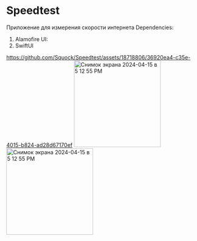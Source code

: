 # Speedtest

Приложение для измерения скорости интернета 
Dependencies:
1) Alamofire
UI:
1) SwiftUI


https://github.com/Squock/Speedtest/assets/18718806/36920ea4-c35e-4015-b824-ad28d67170ef
<img width="228" alt="Снимок экрана 2024-04-15 в 5 12 55 PM" src="https://github.com/Squock/Speedtest/assets/18718806/b5466725-09ad-43ac-9bec-45bdf49ecf33">
<img width="228" alt="Снимок экрана 2024-04-15 в 5 12 55 PM" src="https://github.com/Squock/Speedtest/assets/18718806/ba955fe7-3bc4-421d-8993-06d4d8fc5459">
